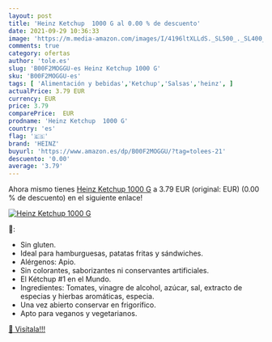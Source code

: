 ```yaml
---
layout: post
title: 'Heinz Ketchup  1000 G al 0.00 % de descuento'
date: 2021-09-29 10:36:33
image: 'https://m.media-amazon.com/images/I/4196ltXLLdS._SL500_._SL400_.jpg'
comments: true
category: ofertas
author: 'tole.es'
slug: 'B00F2MOGGU-es Heinz Ketchup 1000 G'
sku: 'B00F2MOGGU-es'
tags: [ 'Alimentación y bebidas','Ketchup','Salsas','heinz', ]
actualPrice: 3.79 EUR
currency: EUR
price: 3.79
comparePrice:  EUR
prodname: 'Heinz Ketchup  1000 G'
country: 'es'
flag: '🇪🇸'
brand: 'HEINZ'
buyurl: 'https://www.amazon.es/dp/B00F2MOGGU/?tag=tolees-21'
descuento: '0.00'
average: '3.79'
---
```


Ahora mismo tienes [Heinz Ketchup  1000 G](https://www.amazon.es/dp/B00F2MOGGU/?tag=tolees-21) a 3.79 EUR (original:  EUR) (0.00 %  de descuento) en el siguiente enlace!

[![Heinz Ketchup  1000 G](https://m.media-amazon.com/images/I/4196ltXLLdS._SL500_._SL400_.jpg)](https://www.amazon.es/dp/B00F2MOGGU/?tag=tolees-21)

🔎:

- Sin gluten.
- Ideal para hamburguesas, patatas fritas y sándwiches.
- Alérgenos: Apio.
- Sin colorantes, saborizantes ni conservantes artificiales.
- El Kétchup #1 en el Mundo.
- Ingredientes: Tomates, vinagre de alcohol, azúcar, sal, extracto de especias y hierbas aromáticas, especia.
- Una vez abierto conservar en frigorífico.
- Apto para veganos y vegetarianos.

[🛒 Visítala!!!](https://www.amazon.es/dp/B00F2MOGGU/?tag=tolees-21)
